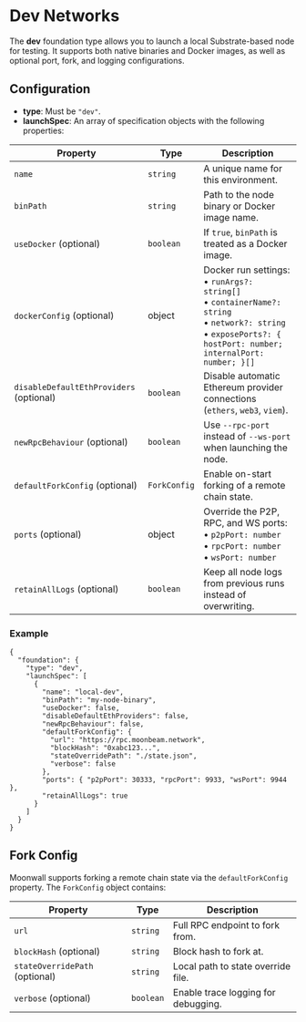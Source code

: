 # Dev Networks

The **dev** foundation type allows you to launch a local Substrate-based node for testing. It supports both native binaries and Docker images, as well as optional port, fork, and logging configurations.

## Configuration

- **type**: Must be `"dev"`.
- **launchSpec**: An array of specification objects with the following properties:

| Property                       | Type                                           | Description                                                                                                   |
| ------------------------------ | ---------------------------------------------- | ------------------------------------------------------------------------------------------------------------- |
| `name`                         | `string`                                       | A unique name for this environment.                                                                           |
| `binPath`                      | `string`                                       | Path to the node binary or Docker image name.                                                                 |
| `useDocker` (optional)         | `boolean`                                      | If `true`, `binPath` is treated as a Docker image.                                                            |
| `dockerConfig` (optional)      | object                                         | Docker run settings:<br/> • `runArgs?: string[]`<br/> • `containerName?: string`<br/> • `network?: string`<br/> • `exposePorts?: { hostPort: number; internalPort: number; }[]` |
| `disableDefaultEthProviders` (optional) | `boolean`                           | Disable automatic Ethereum provider connections (`ethers`, `web3`, `viem`).                                     |
| `newRpcBehaviour` (optional)   | `boolean`                                      | Use `--rpc-port` instead of `--ws-port` when launching the node.                                               |
| `defaultForkConfig` (optional) | `ForkConfig`                                   | Enable on-start forking of a remote chain state.                                                              |
| `ports` (optional)             | object                                         | Override the P2P, RPC, and WS ports:<br/> • `p2pPort: number`<br/> • `rpcPort: number`<br/> • `wsPort: number` |
| `retainAllLogs` (optional)     | `boolean`                                      | Keep all node logs from previous runs instead of overwriting.                                                 |

### Example

```jsonc
{
  "foundation": {
    "type": "dev",
    "launchSpec": [
      {
        "name": "local-dev",
        "binPath": "my-node-binary",
        "useDocker": false,
        "disableDefaultEthProviders": false,
        "newRpcBehaviour": false,
        "defaultForkConfig": {
          "url": "https://rpc.moonbeam.network",
          "blockHash": "0xabc123...",
          "stateOverridePath": "./state.json",
          "verbose": false
        },
        "ports": { "p2pPort": 30333, "rpcPort": 9933, "wsPort": 9944 },
        "retainAllLogs": true
      }
    ]
  }
}
```

## Fork Config

Moonwall supports forking a remote chain state via the `defaultForkConfig` property. The `ForkConfig` object contains:

| Property               | Type     | Description                       |
| ---------------------- | -------- | --------------------------------- |
| `url`                  | `string` | Full RPC endpoint to fork from.   |
| `blockHash` (optional) | `string` | Block hash to fork at.            |
| `stateOverridePath` (optional) | `string` | Local path to state override file. |
| `verbose` (optional)   | `boolean`| Enable trace logging for debugging. |